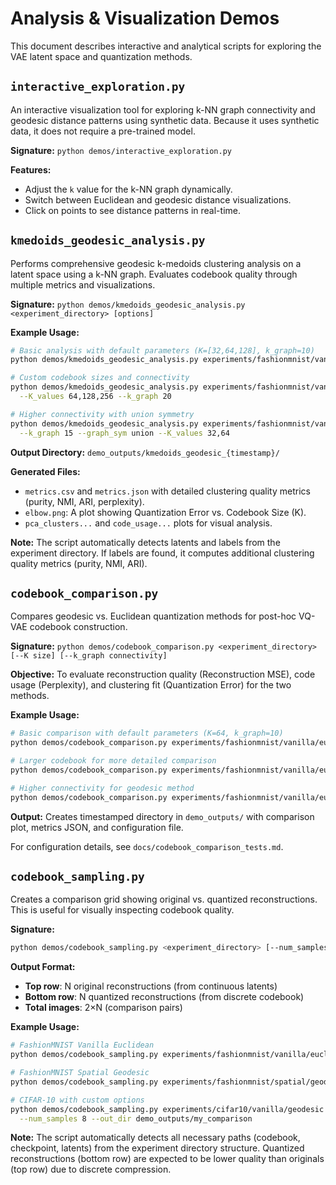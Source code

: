 # Analysis & Visualization Demos

This document describes interactive and analytical scripts for exploring the VAE latent space and quantization methods.

## `interactive_exploration.py`

An interactive visualization tool for exploring k-NN graph connectivity and geodesic distance patterns using synthetic data. Because it uses synthetic data, it does not require a pre-trained model.

**Signature:** `python demos/interactive_exploration.py`

**Features:**
- Adjust the `k` value for the k-NN graph dynamically.
- Switch between Euclidean and geodesic distance visualizations.
- Click on points to see distance patterns in real-time.

## `kmedoids_geodesic_analysis.py`

Performs comprehensive geodesic k-medoids clustering analysis on a latent space using a k-NN graph. Evaluates codebook quality through multiple metrics and visualizations.

**Signature:** `python demos/kmedoids_geodesic_analysis.py <experiment_directory> [options]`

**Example Usage:**
```bash
# Basic analysis with default parameters (K=[32,64,128], k_graph=10)
python demos/kmedoids_geodesic_analysis.py experiments/fashionmnist/vanilla/euclidean

# Custom codebook sizes and connectivity
python demos/kmedoids_geodesic_analysis.py experiments/fashionmnist/vanilla/euclidean \
  --K_values 64,128,256 --k_graph 20

# Higher connectivity with union symmetry
python demos/kmedoids_geodesic_analysis.py experiments/fashionmnist/vanilla/euclidean \
  --k_graph 15 --graph_sym union --K_values 32,64
```

**Output Directory:** `demo_outputs/kmedoids_geodesic_{timestamp}/`

**Generated Files:**
- `metrics.csv` and `metrics.json` with detailed clustering quality metrics (purity, NMI, ARI, perplexity).
- `elbow.png`: A plot showing Quantization Error vs. Codebook Size (K).
- `pca_clusters...` and `code_usage...` plots for visual analysis.

**Note:** The script automatically detects latents and labels from the experiment directory. If labels are found, it computes additional clustering quality metrics (purity, NMI, ARI).

## `codebook_comparison.py`

Compares geodesic vs. Euclidean quantization methods for post-hoc VQ-VAE codebook construction.

**Signature:** `python demos/codebook_comparison.py <experiment_directory> [--K size] [--k_graph connectivity]`

**Objective:** To evaluate reconstruction quality (Reconstruction MSE), code usage (Perplexity), and clustering fit (Quantization Error) for the two methods.

**Example Usage:**
```bash
# Basic comparison with default parameters (K=64, k_graph=10)
python demos/codebook_comparison.py experiments/fashionmnist/vanilla/euclidean

# Larger codebook for more detailed comparison
python demos/codebook_comparison.py experiments/fashionmnist/vanilla/euclidean --K 256

# Higher connectivity for geodesic method
python demos/codebook_comparison.py experiments/fashionmnist/vanilla/euclidean --K 128 --k_graph 20
```

**Output:** Creates timestamped directory in `demo_outputs/` with comparison plot, metrics JSON, and configuration file.

For configuration details, see `docs/codebook_comparison_tests.md`.

## `codebook_sampling.py`

Creates a comparison grid showing original vs. quantized reconstructions. This is useful for visually inspecting codebook quality.

**Signature:**
```bash
python demos/codebook_sampling.py <experiment_directory> [--num_samples N]
```

**Output Format:** 
- **Top row**: N original reconstructions (from continuous latents)
- **Bottom row**: N quantized reconstructions (from discrete codebook)
- **Total images**: 2×N (comparison pairs)

**Example Usage:**
```bash
# FashionMNIST Vanilla Euclidean
python demos/codebook_sampling.py experiments/fashionmnist/vanilla/euclidean

# FashionMNIST Spatial Geodesic  
python demos/codebook_sampling.py experiments/fashionmnist/spatial/geodesic

# CIFAR-10 with custom options
python demos/codebook_sampling.py experiments/cifar10/vanilla/geodesic \
  --num_samples 8 --out_dir demo_outputs/my_comparison
```

**Note:** The script automatically detects all necessary paths (codebook, checkpoint, latents) from the experiment directory structure. Quantized reconstructions (bottom row) are expected to be lower quality than originals (top row) due to discrete compression.
